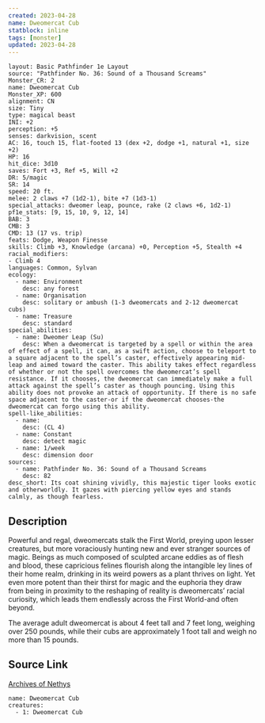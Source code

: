 ```yaml
---
created: 2023-04-28
name: Dweomercat Cub
statblock: inline
tags: [monster]
updated: 2023-04-28
---
```

```statblock
layout: Basic Pathfinder 1e Layout
source: "Pathfinder No. 36: Sound of a Thousand Screams"
Monster_CR: 2
name: Dweomercat Cub
Monster_XP: 600
alignment: CN
size: Tiny
type: magical beast
INI: +2
perception: +5
senses: darkvision, scent
AC: 16, touch 15, flat-footed 13 (dex +2, dodge +1, natural +1, size +2)
HP: 16
hit_dice: 3d10
saves: Fort +3, Ref +5, Will +2
DR: 5/magic
SR: 14
speed: 20 ft.
melee: 2 claws +7 (1d2-1), bite +7 (1d3-1)
special_attacks: dweomer leap, pounce, rake (2 claws +6, 1d2-1)
pf1e_stats: [9, 15, 10, 9, 12, 14]
BAB: 3
CMB: 3
CMD: 13 (17 vs. trip)
feats: Dodge, Weapon Finesse
skills: Climb +3, Knowledge (arcana) +0, Perception +5, Stealth +4
racial_modifiers:
- Climb 4
languages: Common, Sylvan
ecology:
  - name: Environment
    desc: any forest
  - name: Organisation
    desc: solitary or ambush (1-3 dweomercats and 2-12 dweomercat cubs)
  - name: Treasure
    desc: standard
special_abilities:
  - name: Dweomer Leap (Su)
    desc: When a dweomercat is targeted by a spell or within the area of effect of a spell, it can, as a swift action, choose to teleport to a square adjacent to the spell’s caster, effectively appearing mid-leap and aimed toward the caster. This ability takes effect regardless of whether or not the spell overcomes the dweomercat’s spell resistance. If it chooses, the dweomercat can immediately make a full attack against the spell’s caster as though pouncing. Using this ability does not provoke an attack of opportunity. If there is no safe space adjacent to the caster-or if the dweomercat chooses-the dweomercat can forgo using this ability.
spell-like_abilities:
  - name:
    desc: (CL 4)
  - name: Constant
    desc: detect magic
  - name: 1/week
    desc: dimension door
sources:
  - name: Pathfinder No. 36: Sound of a Thousand Screams
    desc: 82
desc_short: Its coat shining vividly, this majestic tiger looks exotic and otherworldly. It gazes with piercing yellow eyes and stands calmly, as though fearless.
```
## Description
Powerful and regal, dweomercats stalk the First World, preying upon lesser creatures, but more voraciously hunting new and ever stranger sources of magic. Beings as much composed of sculpted arcane eddies as of flesh and blood, these capricious felines flourish along the intangible ley lines of their home realm, drinking in its weird powers as a plant thrives on light. Yet even more potent than their thirst for magic and the euphoria they draw from being in proximity to the reshaping of reality is dweomercats’ racial curiosity, which leads them endlessly across the First World-and often beyond.

The average adult dweomercat is about 4 feet tall and 7 feet long, weighing over 250 pounds, while their cubs are approximately 1 foot tall and weigh no more than 15 pounds.
## Source Link
[Archives of Nethys](https://aonprd.com/MonsterDisplay.aspx?ItemName=Dweomercat%20Cub)
```encounter-table
name: Dweomercat Cub
creatures:
  - 1: Dweomercat Cub
```
